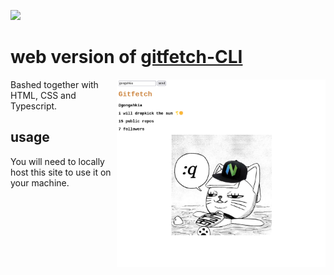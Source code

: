 ![](https://img.shields.io/badge/gitfetch_web_build_1.0-passing-green)

# web version of [gitfetch-CLI](https://github.com/gongahkia/gitfetch)

<img src="assets/gitfetch-web.png" height="300px" align="right"/>

Bashed together with HTML, CSS and Typescript.

## usage

You will need to locally host this site to use it on your machine. 
